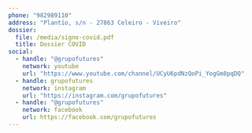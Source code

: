 ```yaml
---
phone: "982989110"
address: "Plantío, s/n - 27863 Celeiro - Viveiro"
dossier:
  file: /media/signo-covid.pdf
  title: Dossier COVID
social:
  - handle: "@grupofutures"
    network: youtube
    url: "https://www.youtube.com/channel/UCyU6pdNzQoPi_YogGm8pqDQ"
  - handle: grupofutures
    network: instagram
    url: "https://instagram.com/grupofutures"
  - handle: "@grupofutures"
    network: facebook
    url: https://facebook.com/grupofutures
---
```

